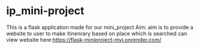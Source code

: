 # ip_mini-project
This is a flask application made for our mini_project 
Aim: aim is to provide a website to user to make itinenrary based on place which is searched
can view website here:https://flask-miniproject-mvj.onrender.com/
